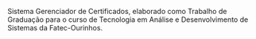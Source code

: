 Sistema Gerenciador de Certificados, elaborado como Trabalho de Graduação para o curso de Tecnologia em Análise e Desenvolvimento de Sistemas da Fatec-Ourinhos.